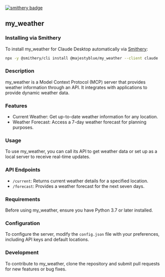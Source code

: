 [![smithery badge](https://smithery.ai/badge/@majestyblue/my_weather)](https://smithery.ai/server/@majestyblue/my_weather)

## my_weather

### Installing via Smithery

To install my_weather for Claude Desktop automatically via [Smithery](https://smithery.ai/server/@majestyblue/my_weather):

```bash
npx -y @smithery/cli install @majestyblue/my_weather --client claude
```

### Description

my_weather is a Model Context Protocol (MCP) server that provides weather information through an API. It integrates with applications to provide dynamic weather data.

### Features
- Current Weather: Get up-to-date weather information for any location.
- Weather Forecast: Access a 7-day weather forecast for planning purposes.

### Usage
To use my_weather, you can call its API to get weather data or set up as a local server to receive real-time updates.

### API Endpoints
- `/current`: Returns current weather details for a specified location.
- `/forecast`: Provides a weather forecast for the next seven days.

### Requirements
Before using my_weather, ensure you have Python 3.7 or later installed.

### Configuration
To configure the server, modify the `config.json` file with your preferences, including API keys and default locations.

### Development
To contribute to my_weather, clone the repository and submit pull requests for new features or bug fixes.
